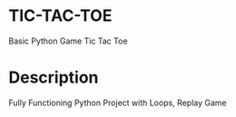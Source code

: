 # TIC-TAC-TOE
Basic Python Game Tic Tac Toe

# Description
Fully Functioning Python Project with Loops, Replay Game
